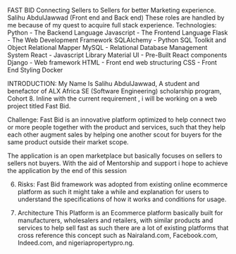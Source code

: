  FAST BID
Connecting Sellers to Sellers for better Marketing experience.
Salihu AbdulJawwad
(Front end and Back end)
These roles are handled by me because of my quest to acquire full stack experience.
Technologies:
Python - The Backend Language
Javascript - The Frontend Language
Flask - The Web Development Framework
SQLAlchemy - Python SQL Toolkit and Object Relational Mapper
MySQL - Relational Database Management System
React - Javascript Library
Material UI - Pre-Built React components
Django - Web framework 
HTML - Front end web structuring 
CSS - Front End Styling
Docker


INTRODUCTION:
My Name Is Salihu  AbdulJawwad, A student and  benefactor of  ALX Africa SE (Software Engineering) scholarship program, Cohort 8. Inline with the current requirement , i will be working on a web project titled Fast Bid.

Challenge:
 Fast Bid is an innovative platform optimized to help connect two or more people together with the product and services, such that they help each other augment sales by helping one another scout for buyers for the same product outside their market scope.

The application is an open  marketplace but basically focuses on sellers to sellers not buyers. With the aid of Mentorship and support i hope to achieve the application by the end of this session 

6. Risks:
Fast Bid framework was adopted from existing online ecommerce platform as such it might take a while and explanation for users to understand the specifications of how it works and conditions for usage.

7. Architecture
This  Platform is an Ecommerce platform basically built for manufacturers, wholesalers and retailers, with similar products and services to help sell fast as such there are a lot of existing platforms that cross reference this concept such as Nairaland.com, Facebook.com, Indeed.com, and nigeriapropertypro.ng.


